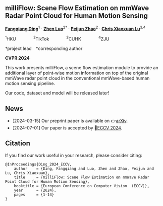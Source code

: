 <div align="left">
<h2>milliFlow: Scene Flow Estimation on mmWave Radar Point Cloud for Human Motion Sensing</h2>

[**Fangqiang Ding**](https://toytiny.github.io/)<sup>1</sup> · [**Zhen Luo**](https://scholar.google.com/citations?user=NmHgX-wAAAAJ)<sup>2&dagger;</sup> · [**Peijun Zhao**](http://speedinghzl.github.io/)<sup>2</sup> · [**Chris Xiaoxuan Lu**](https://xiaogang00.github.io/)<sup>3,4</sup> 

<sup>1</sup>HKU&emsp;&emsp;&emsp;&emsp;<sup>2</sup>TikTok&emsp;&emsp;&emsp;&emsp;<sup>3</sup>CUHK&emsp;&emsp;&emsp;&emsp;<sup>4</sup>ZJU

&dagger;project lead&emsp;*corresponding author

**CVPR 2024**

This work presents milliFlow, a scene flow estimation module to provide an additional layer of point-wise motion information on top of the original mmWave radar point cloud in the conventional mmWave-based human motion sensing pipeline.

Our code, dataset and model will be released later! 

## News
 - [2024-03-15] Our preprint paper is available on 👉[arXiv](https://arxiv.org/pdf/2306.17010).
 - [2024-07-01] Our paper is accepted by 🎉[ECCV 2024](https://eccv2024.ecva.net/).
   
## Citation
If you find our work useful in your research, please consider citing:


```shell
@InProceedings{Ding_2024_ECCV,
    author    = {Ding, Fangqiang and Luo, Zhen and Zhao, Peijun and Lu, Chris Xiaoxuan},
    title     = {milliFlow: Scene Flow Estimation on mmWave Radar Point Cloud for Human Motion Sensing},
    booktitle = {European Conference on Computer Vision  (ECCV)},
    year      = {2024},
    pages     = {1-14}
}
```
